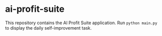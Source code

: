# ai-profit-suite

This repository contains the AI Profit Suite application. Run `python main.py` to display the daily self-improvement task.
